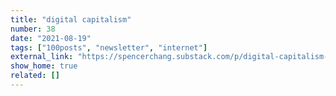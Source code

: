 ```yaml
---
title: "digital capitalism"
number: 38
date: "2021-08-19"
tags: ["100posts", "newsletter", "internet"]
external_link: "https://spencerchang.substack.com/p/digital-capitalism-mini-38100"
show_home: true
related: []
---
```


